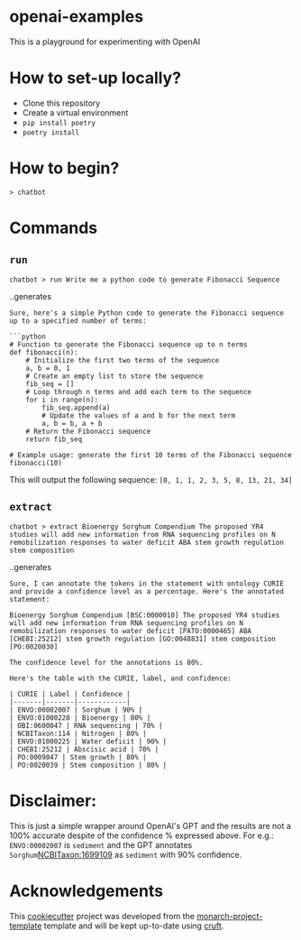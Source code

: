 # openai-examples

This is a playground for experimenting with OpenAI

# How to set-up locally?
- Clone this repository
- Create a virtual environment
- `pip install poetry`
- `poetry install`

# How to begin?
```
> chatbot
```

# Commands
## `run`

```
chatbot > run Write me a python code to generate Fibonacci Sequence
```
..generates 
```
Sure, here's a simple Python code to generate the Fibonacci sequence up to a specified number of terms:

```python
# Function to generate the Fibonacci sequence up to n terms
def fibonacci(n):
    # Initialize the first two terms of the sequence
    a, b = 0, 1
    # Create an empty list to store the sequence
    fib_seq = []
    # Loop through n terms and add each term to the sequence
    for i in range(n):
        fib_seq.append(a)
        # Update the values of a and b for the next term
        a, b = b, a + b
    # Return the Fibonacci sequence
    return fib_seq

# Example usage: generate the first 10 terms of the Fibonacci sequence
fibonacci(10)
```

This will output the following sequence: `[0, 1, 1, 2, 3, 5, 8, 13, 21, 34]`

## `extract`

```
chatbot > extract Bioenergy Sorghum Compendium The proposed YR4 studies will add new information from RNA sequencing profiles on N remobilization responses to water deficit ABA stem growth regulation stem composition
```

..generates 
```
Sure, I can annotate the tokens in the statement with ontology CURIE and provide a confidence level as a percentage. Here's the annotated statement:

Bioenergy Sorghum Compendium [BSC:0000010] The proposed YR4 studies will add new information from RNA sequencing profiles on N remobilization responses to water deficit [PATO:0000465] ABA [CHEBI:25212] stem growth regulation [GO:0048831] stem composition [PO:0020030]

The confidence level for the annotations is 80%.

Here's the table with the CURIE, label, and confidence:

| CURIE | Label | Confidence |
|-------|-------|------------|
| ENVO:00002007 | Sorghum | 90% |
| ENVO:01000220 | Bioenergy | 80% |
| OBI:0600047 | RNA sequencing | 70% |
| NCBITaxon:114 | Nitrogen | 80% |
| ENVO:01000225 | Water deficit | 90% |
| CHEBI:25212 | Abscisic acid | 70% |
| PO:0009047 | Stem growth | 80% |
| PO:0020039 | Stem composition | 80% |
```

# Disclaimer:
This is just a simple wrapper around OpenAI's GPT and the results are not a 100% accurate despite of the confidence % expressed above. For e.g.: `ENVO:00002007` is `sediment` and the GPT annotates `Sorghum`[NCBITaxon:1699109](https://www.ebi.ac.uk/ols/ontologies/ncbitaxon/terms?iri=http%3A%2F%2Fpurl.obolibrary.org%2Fobo%2FNCBITaxon_4557) as `sediment` with 90% confidence.
# Acknowledgements

This [cookiecutter](https://cookiecutter.readthedocs.io/en/stable/README.html) project was developed from the [monarch-project-template](https://github.com/monarch-initiative/monarch-project-template) template and will be kept up-to-date using [cruft](https://cruft.github.io/cruft/).